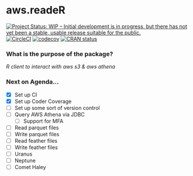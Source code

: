 aws.readeR
==============
<!-- badges: start -->
[![Project Status: WIP – Initial development is in progress, but there has not yet been a stable, usable release suitable for the public.](https://www.repostatus.org/badges/latest/wip.svg)](https://www.repostatus.org/#wip)
[![CircleCI](https://circleci.com/gh/ekoepplin/aws.readeR.svg?style=svg)](https://circleci.com/gh/ekoepplin/aws.readeR)
[![codecov](https://codecov.io/gh/ekoepplin/aws.readeR/branch/master/graph/badge.svg?token=2ZbqPwgmVb)](https://codecov.io/gh/ekoepplin/aws.readeR)
[![CRAN status](https://www.r-pkg.org:443/badges/version/aws.readeR)](https://CRAN.R-project.org/package=aws.readeR)

<!-- badges: end -->


### What is the purpose of the package?

*R client to interact with aws s3 & aws athena*

### Next on Agenda...

- [x] Set up CI
- [x] Set up Coder Coverage
- [ ] Set up some sort of version control
- [ ] Query AWS Athena via JDBC
    - [ ] Support for MFA  
- [ ] Read parquet files
- [ ] Write parquet files
- [ ] Read feather files
- [ ] Write feather files
- [ ] Uranus
- [ ] Neptune
- [ ] Comet Haley
